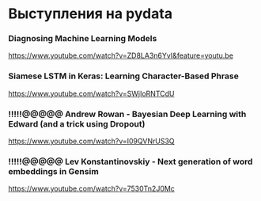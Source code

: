 # Выступления на pydata
### Diagnosing Machine Learning Models 
https://www.youtube.com/watch?v=ZD8LA3n6YvI&feature=youtu.be

### Siamese LSTM in Keras: Learning Character-Based Phrase
https://www.youtube.com/watch?v=SWjIoRNTCdU

### !!!!!@@@@@ Andrew Rowan - Bayesian Deep Learning with Edward (and a trick using Dropout)
https://www.youtube.com/watch?v=I09QVNrUS3Q

### !!!!!@@@@@ Lev Konstantinovskiy - Next generation of word embeddings in Gensim
https://www.youtube.com/watch?v=7530Tn2J0Mc
